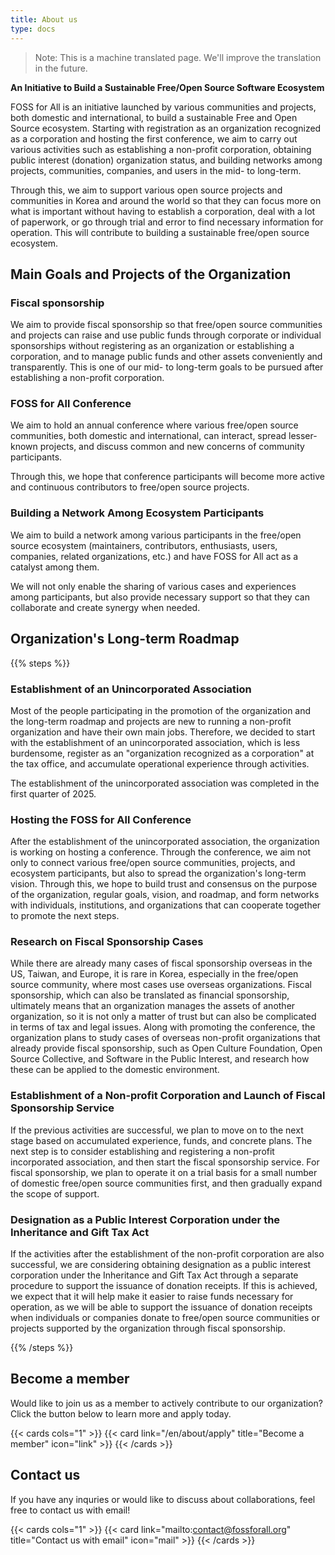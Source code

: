 ```yaml
---
title: About us
type: docs
---
```


> Note: This is a machine translated page. We'll improve the translation in the future.

**An Initiative to Build a Sustainable Free/Open Source Software Ecosystem**

FOSS for All is an initiative launched by various communities and projects, both domestic and international, to build a sustainable Free and Open Source ecosystem. Starting with registration as an organization recognized as a corporation and hosting the first conference, we aim to carry out various activities such as establishing a non-profit corporation, obtaining public interest (donation) organization status, and building networks among projects, communities, companies, and users in the mid- to long-term.

Through this, we aim to support various open source projects and communities in Korea and around the world so that they can focus more on what is important without having to establish a corporation, deal with a lot of paperwork, or go through trial and error to find necessary information for operation. This will contribute to building a sustainable free/open source ecosystem.

## Main Goals and Projects of the Organization
### Fiscal sponsorship
We aim to provide fiscal sponsorship so that free/open source communities and projects can raise and use public funds through corporate or individual sponsorships without registering as an organization or establishing a corporation, and to manage public funds and other assets conveniently and transparently. This is one of our mid- to long-term goals to be pursued after establishing a non-profit corporation.

### FOSS for All Conference
We aim to hold an annual conference where various free/open source communities, both domestic and international, can interact, spread lesser-known projects, and discuss common and new concerns of community participants.

Through this, we hope that conference participants will become more active and continuous contributors to free/open source projects.

### Building a Network Among Ecosystem Participants
We aim to build a network among various participants in the free/open source ecosystem (maintainers, contributors, enthusiasts, users, companies, related organizations, etc.) and have FOSS for All act as a catalyst among them.

We will not only enable the sharing of various cases and experiences among participants, but also provide necessary support so that they can collaborate and create synergy when needed.

## Organization's Long-term Roadmap

{{% steps %}}

### Establishment of an Unincorporated Association

Most of the people participating in the promotion of the organization and the long-term roadmap and projects are new to running a non-profit organization and have their own main jobs. Therefore, we decided to start with the establishment of an unincorporated association, which is less burdensome, register as an "organization recognized as a corporation" at the tax office, and accumulate operational experience through activities.

The establishment of the unincorporated association was completed in the first quarter of 2025.

### Hosting the FOSS for All Conference

After the establishment of the unincorporated association, the organization is working on hosting a conference. Through the conference, we aim not only to connect various free/open source communities, projects, and ecosystem participants, but also to spread the organization's long-term vision. Through this, we hope to build trust and consensus on the purpose of the organization, regular goals, vision, and roadmap, and form networks with individuals, institutions, and organizations that can cooperate together to promote the next steps.

### Research on Fiscal Sponsorship Cases

While there are already many cases of fiscal sponsorship overseas in the US, Taiwan, and Europe, it is rare in Korea, especially in the free/open source community, where most cases use overseas organizations. Fiscal sponsorship, which can also be translated as financial sponsorship, ultimately means that an organization manages the assets of another organization, so it is not only a matter of trust but can also be complicated in terms of tax and legal issues. Along with promoting the conference, the organization plans to study cases of overseas non-profit organizations that already provide fiscal sponsorship, such as Open Culture Foundation, Open Source Collective, and Software in the Public Interest, and research how these can be applied to the domestic environment.

### Establishment of a Non-profit Corporation and Launch of Fiscal Sponsorship Service

If the previous activities are successful, we plan to move on to the next stage based on accumulated experience, funds, and concrete plans. The next step is to consider establishing and registering a non-profit incorporated association, and then start the fiscal sponsorship service. For fiscal sponsorship, we plan to operate it on a trial basis for a small number of domestic free/open source communities first, and then gradually expand the scope of support.

### Designation as a Public Interest Corporation under the Inheritance and Gift Tax Act

If the activities after the establishment of the non-profit corporation are also successful, we are considering obtaining designation as a public interest corporation under the Inheritance and Gift Tax Act through a separate procedure to support the issuance of donation receipts. If this is achieved, we expect that it will help make it easier to raise funds necessary for operation, as we will be able to support the issuance of donation receipts when individuals or companies donate to free/open source communities or projects supported by the organization through fiscal sponsorship.

{{% /steps %}}

## Become a member

Would like to join us as a member to actively contribute to our organization? Click the button below to learn more and apply today.

{{< cards cols="1" >}}
  {{< card link="/en/about/apply" title="Become a member" icon="link" >}}
{{< /cards >}}

## Contact us

If you have any inquries or would like to discuss about collaborations, feel free to contact us with email!

{{< cards cols="1" >}}
  {{< card link="mailto:contact@fossforall.org" title="Contact us with email" icon="mail" >}}
{{< /cards >}}